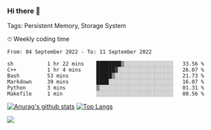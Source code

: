 ### Hi there 👋

Tags: Persistent Memory, Storage System

<!--

[![Anurag's github stats](https://github-readme-stats.vercel.app/api?username=wwyf)](https://github.com/anuraghazra/github-readme-stats)

[![Anurag's github stats](https://github-readme-stats.vercel.app/api?username=wwyf&count_private=true)](https://github.com/anuraghazra/github-readme-stats)


[![Top Langs](https://github-readme-stats.vercel.app/api/top-langs/?username=wwyf&count_private=true&&hide=jupyter%20notebook,html)](https://github.com/anuraghazra/github-readme-stats)



-->


⏱ Weekly coding time

<!--START_SECTION:waka-->

```text
From: 04 September 2022 - To: 11 September 2022

sh           1 hr 22 mins    ████████▒░░░░░░░░░░░░░░░░   33.56 %
C++          1 hr 4 mins     ██████▓░░░░░░░░░░░░░░░░░░   26.07 %
Bash         53 mins         █████▒░░░░░░░░░░░░░░░░░░░   21.73 %
Markdown     39 mins         ████░░░░░░░░░░░░░░░░░░░░░   16.07 %
Python       3 mins          ▒░░░░░░░░░░░░░░░░░░░░░░░░   01.31 %
Makefile     1 min           ░░░░░░░░░░░░░░░░░░░░░░░░░   00.56 %
```

<!--END_SECTION:waka-->



[![Anurag's github stats](https://github-readme-stats.vercel.app/api?username=wwyf&count_private=true&show_icons=true&hide_border=true)](https://github.com/anuraghazra/github-readme-stats) [![Top Langs](https://github-readme-stats.vercel.app/api/top-langs/?username=wwyf&count_private=true&hide=jupyter%20notebook,html,OpenEdge%20ABL&langs_count=10&layout=compact&hide_border=true)](https://github.com/anuraghazra/github-readme-stats)

<!--

[![willianrod's wakatime stats](https://github-readme-stats.vercel.app/api/wakatime?username=wwyf)](https://github.com/anuraghazra/github-readme-stats)


-->

![](https://hit.yhype.me/github/profile?user_id=23121291)
